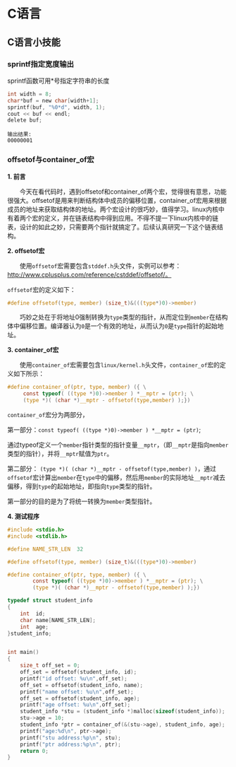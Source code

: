 # C语言

## C语言小技能

### sprintf指定宽度输出

sprintf函数可用*号指定字符串的长度

```c
int width = 8;
char*buf = new char[width+1];
sprintf(buf, "%0*d", width, 1);
cout << buf << endl;
delete buf;
```
```
输出结果:
00000001
```

### offsetof与container_of宏

**1. 前言**

　　今天在看代码时，遇到offsetof和container_of两个宏，觉得很有意思，功能很强大。offsetof是用来判断结构体中成员的偏移位置，container_of宏用来根据成员的地址来获取结构体的地址。两个宏设计的很巧妙，值得学习。linux内核中有着两个宏的定义，并在链表结构中得到应用。不得不提一下linux内核中的链表，设计的如此之妙，只需要两个指针就搞定了。后续认真研究一下这个链表结构。

**2. offsetof宏**

　　使用`offsetof`宏需要包含`stddef.h`头文件，实例可以参考：http://www.cplusplus.com/reference/cstddef/offsetof/。

`offsetof`宏的定义如下：
```C
#define offsetof(type, member) (size_t)&(((type*)0)->member)
```
　　巧妙之处在于将地址0强制转换为`type`类型的指针，从而定位到`member`在结构体中偏移位置。编译器认为`0`是一个有效的地址，从而认为`0`是`type`指针的起始地址。

**3. container_of宏**

　　使用`container_of`宏需要包含`linux/kernel.h`头文件，`container_of`宏的定义如下所示：
```C
#define container_of(ptr, type, member) ({ \
     const typeof( ((type *)0)->member ) *__mptr = (ptr); \
     (type *)( (char *)__mptr - offsetof(type,member) );})  
```  
`container_of`宏分为两部分，

第一部分：`const typeof( ((type *)0)->member ) *__mptr = (ptr)`;

通过typeof定义一个`member`指针类型的指针变量`__mptr`，（即`__mptr`是指向`member`类型的指针），并将`__mptr`赋值为`ptr`。

第二部分： `(type *)( (char *)__mptr - offsetof(type,member) )`，通过`offsetof`宏计算出`member`在`type`中的偏移，然后用`member`的实际地址`__mptr`减去偏移，得到`type`的起始地址，即指向`type`类型的指针。

第一部分的目的是为了将统一转换为`member`类型指针。

**4. 测试程序**

```C
#include <stdio.h>
#include <stdlib.h>

#define NAME_STR_LEN  32

#define offsetof(type, member) (size_t)&(((type*)0)->member)

#define container_of(ptr, type, member) ({ \
        const typeof( ((type *)0)->member ) *__mptr = (ptr); \
        (type *)( (char *)__mptr - offsetof(type,member) );})

typedef struct student_info
{
    int  id;
    char name[NAME_STR_LEN];
    int  age;
}student_info;


int main()
{
    size_t off_set = 0;
    off_set = offsetof(student_info, id);
    printf("id offset: %u\n",off_set);
    off_set = offsetof(student_info, name);
    printf("name offset: %u\n",off_set);
    off_set = offsetof(student_info, age);
    printf("age offset: %u\n",off_set);
    student_info *stu = (student_info *)malloc(sizeof(student_info));
    stu->age = 10;
    student_info *ptr = container_of(&(stu->age), student_info, age);
    printf("age:%d\n", ptr->age);
    printf("stu address:%p\n", stu);
    printf("ptr address:%p\n", ptr);
    return 0;
}
```

